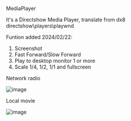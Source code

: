 MediaPlayer

It's a Directshow Media Player, translate from dx8 directshow\players\playwnd

Funtion added 2024/02/22:
1. Screenshot
2. Fast Forward/Slow Forward
3. Play to desktop monitor 1 or more
4. Scale 1/4, 1/2, 1/1 and fullscreen

Network radio

![image](https://github.com/chunmingwang/MediaPlayer/assets/35757455/3e016b72-448d-43cc-a92e-8d75bde13795)

Local movie

![image](https://github.com/chunmingwang/MediaPlayer/assets/35757455/960e9e83-7ddc-4794-8494-e2189343b24d)

